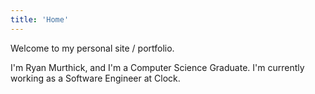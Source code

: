 ```yaml
---
title: 'Home'
---
```


Welcome to my personal site / portfolio.

I'm Ryan Murthick, and I'm a Computer Science Graduate. I'm currently working as a Software Engineer at Clock.
